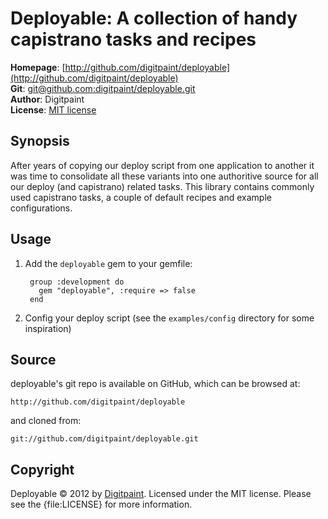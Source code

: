 Deployable: A collection of handy capistrano tasks and recipes
==============================================================

**Homepage**:  [http://github.com/digitpaint/deployable](http://github.com/digitpaint/deployable)   
**Git**:       [git@github.com:digitpaint/deployable.git](git@github.com:digitpaint/deployable.git)   
**Author**:    Digitpaint  
**License**:   [MIT license](http://www.opensource.org/licenses/MIT)

Synopsis
--------

After years of copying our deploy script from one application to another it was time to consolidate all these variants into one authoritive source for all our deploy (and capistrano) related tasks. This library contains commonly used capistrano tasks, a couple of default recipes and example configurations.

Usage
-----

1. Add the `deployable` gem to your gemfile:

        group :development do
          gem "deployable", :require => false
        end

2. Config your deploy script (see the `examples/config` directory for some inspiration)


Source
------
 
deployable's git repo is available on GitHub, which can be browsed at:
 
    http://github.com/digitpaint/deployable
   
and cloned from:
   
    git://github.com/digitpaint/deployable.git


Copyright
---------

Deployable &copy; 2012 by [Digitpaint](mailto:info@digitpaint.nl). Licensed under the MIT
license. Please see the {file:LICENSE} for more information.